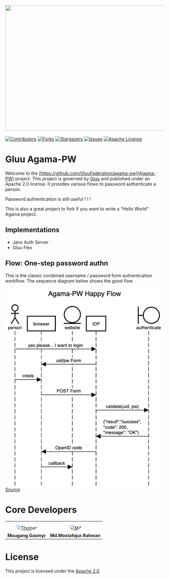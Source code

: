 <p align="left">
  <img width="600" height="400" src="https://github.com/GluuFederation/agama-pw/assets/43112579/639a8ca4-7549-4167-a5eb-5fe19fad3ff5">
</p>

[![Contributors][contributors-shield]](contributors-url)
[![Forks][forks-shield]](forks-url)
[![Stargazers][stars-shield]](stars-url)
[![Issues][issues-shield]](issues-url)
[![Apache License][license-shield]](license-url)

# Gluu Agama-PW

Welcome to the [https://github.com/GluuFederation/agama-pw](Agama-PW) project.
This project is governed by [Gluu](https://gluu.org) and published under an
Apache 2.0 license. It provides various flows to password authenticate a person.

Password authentication is still useful ! ! !

This is also a great project to fork if you want to write
a “Hello World” Agama project.

## Implementations

* Jans Auth Server
* Gluu Flex

## Flow: One-step password authn

This is the classic combined username / password form authentication workflow.
The sequence diagram below shows the good flow.

![agama-pw sequence diagram image](Agama-PW-sequence.png)
[Source](https://sequencediagram.org/index.html#initialData=C4S2BsFMAIEEHMCGBbRBaACgdWgCUQA4ECe0AYuAPYDuAULYgMbCUBO0BkrAzpQHa0CiVqEYghfYNABGrGty61IksKWqRp3MJEHDR4xJOgBJACIZa0ygFc+AE2GlE14AAtloxMB2CuvPmgAfGYYAFzQxJDcHFCICgB0iSbQ1IZSLNBU8CACIUGy8lzh1iB2APQE1ORsyL48-Ply1Aqs4YyskHbclk0tQSHhGADyAMoAKtWstXmBzm4eIIxekOEAbojgpcsAFCV2ADQc1ACUDC7uKkve-ebhAN4ARB3c1uDAD6EPL4yMUdwP+wAOnwHoxKHZIB9oAAmAAMsKBIOQf0Q8Eh4QeQwA0g8AL60GYFZpFaBDTh8MzQMEQnqFVhBdSabRtDbgaRMADWQA)

# Core Developers

<table>
 <tr>
  <td align="center" style="word-wrap: break-word; width: 150.0; height: 150.0">
    <a href=https://github.com/syntrydy>
        <img src="https://avatars.githubusercontent.com/u/7513418?v=4" width="100;"  style="border-radius:50%;align-items:center;justify-content:center;overflow:hidden;padding-top:10px" alt=Thomas Gasmyr>
        <br />
        <sub style="font-size:14px"><b>Mougang Gasmyr</b></sub>
    </a>
  </td>
    <td align="center" style="word-wrap: break-word; width: 150.0; height: 150.0">
        <a href=https://github.com/mmrraju>
            <img src=https://avatars.githubusercontent.com/u/43112579?v=4 width="100;"  style="border-radius:50%;align-items:center;justify-content:center;overflow:hidden;padding-top:10px" alt=Md Mostafejur Rahman/>
            <br />
            <sub style="font-size:14px"><b>Md Mostafejur Rahman</b></sub>
        </a>
  </td>
 </tr>
</table>

# License

This project is licensed under the [Apache 2.0](https://github.com/GluuFederation/agama-pw/blob/main/LICENSE)


<!-- This are stats url reference for this repository -->
[contributors-shield]: https://img.shields.io/github/contributors/GluuFederation/agama-pw.svg?style=for-the-badge
[contributors-url]: https://github.com/GluuFederation/agama-pw/graphs/contributors
[forks-shield]: https://img.shields.io/github/forks/GluuFederation/agama-pw.svg?style=for-the-badge
[forks-url]: https://github.com/GluuFederation/agama-pw/network/members
[stars-shield]: https://img.shields.io/github/stars/GluuFederation/agama-pw?style=for-the-badge
[stars-url]: https://github.com/GluuFederation/agama-pw/stargazers
[issues-shield]: https://img.shields.io/github/issues/GluuFederation/agama-pw.svg?style=for-the-badge
[issues-url]: https://github.com/GluuFederation/agama-pw/issues
[license-shield]: https://img.shields.io/github/license/GluuFederation/agama-pw.svg?style=for-the-badge
[license-url]: https://github.com/GluuFederation/agama-pw/blob/main/LICENSE
